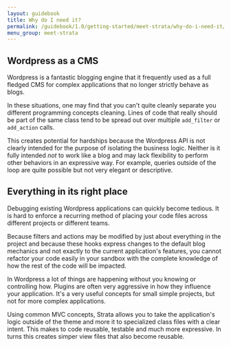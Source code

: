 ```yaml
---
layout: guidebook
title: Why do I need it?
permalink: /guidebook/1.0/getting-started/meet-strata/why-do-i-need-it/
menu_group: meet-strata
---
```


## Wordpress as a CMS

Wordpress is a fantastic blogging engine that it frequently used as a full fledged CMS for complex applications that no longer strictly behave as blogs.

In these situations, one may find that you can't quite cleanly separate you different programming concepts cleaning. Lines of code that really should be part of the same class tend to be spread out over multiple `add_filter` or `add_action` calls.

This creates potential for hardships because the Wordpress API is not clearly intended for the purpose of isolating the business logic. Neither is it fully intended _not_ to work like a blog  and may lack flexibility to perform other behaviors in an expressive way. For example, queries outside of the loop are quite possible but not very elegant or descriptive.

## Everything in its right place

Debugging existing Wordpress applications can quickly become tedious. It is hard to enforce a recurring method of placing your code files across different projects or different teams.

Because filters and actions may be modified by just about everything in the project and because these hooks express changes to the default blog mechanics and not exactly to the current application's features, you cannot refactor your code easily in your sandbox with the complete knowledge of how the rest of the code will be impacted.

In Wordpress a lot of things are happening without you knowing or controlling how. Plugins are often very aggressive in how they influence your application. It's a very useful concepts for small simple projects, but not for more complex applications.

Using common MVC concepts, Strata allows you to take the application's logic outside of the theme and more it to specialized class files with a clear intent. This makes to code reusable, testable and much more expressive. In turns this creates simper view files that also become reusable.
